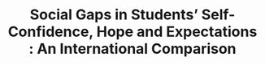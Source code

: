 ---
layout: archive
title: "Social Gaps in Students’ Self-Confidence, Hope and Expectations : An International Comparison"
collection: research
category: wip
#date: 2024-01-01
#authors: "Alexandre Touw"
#venue: "(Job Market Paper)"
permalink: /research/PISA
toggle_abstract: true
# abstract: >
#   Lower educational expectations and socio-emotional skills are associated with poorer school and life outcomes, even after controlling for a large set of factors. This research paper investigates socioeconomic disparities in students’ self-confidence, hope and educational and career expectations. Using PISA 2018 data, we document large social gaps in socio-emotional skills as well as in both academic and professional expectations in every OECD countries. We find suggestive evidence that self-confidence and perceived return to education have a clear association with expectations. This association holds even among equally-performing students in almost every country.
coauthors: "*with [Carlo Barone](https://www.sciencespo.fr/liepp/fr/users/carlobarone.html), [Pauline Givord](https://sites.google.com/site/paulinegivord/home?authuser=0), and [Élise Huillery](https://sites.google.com/site/elisehuillery/home?authuser=0)*"
weight: 4
---